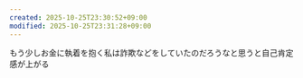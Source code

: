 ```yaml
---
created: 2025-10-25T23:30:52+09:00
modified: 2025-10-25T23:31:28+09:00
---
```


もう少しお金に執着を抱く私は詐欺などをしていたのだろうなと思うと自己肯定感が上がる
